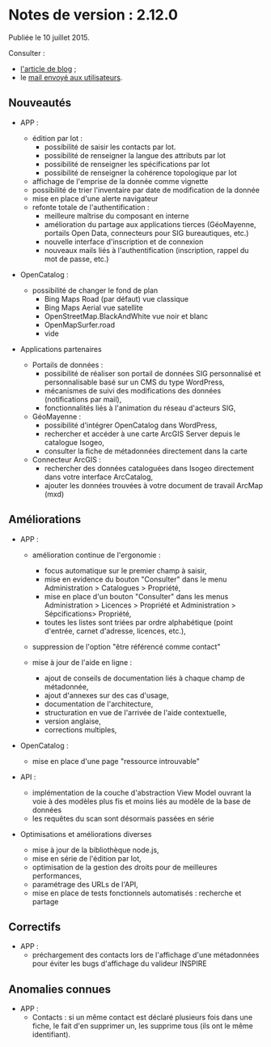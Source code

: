 # Notes de version : 2.12.0

Publiée le 10 juillet 2015.

Consulter :
* [l'article de blog](http://wp.me/p3AlZA-ON) ;
* le [mail envoyé aux utilisateurs](http://eepurl.com/brcEPr).

## Nouveautés

* APP :

	* édition par lot :
		* possibilité de saisir les contacts par lot.
		* possibilité de renseigner la langue des attributs par lot
		* possibilité de renseigner les spécifications par lot
		* possibilité de renseigner la cohérence topologique par lot
	* affichage de l'emprise de la donnée comme vignette
	* possibilité de trier l'inventaire par date de modification de la donnée
	* mise en place d'une alerte navigateur
	* refonte totale de l'authentification :
	    * meilleure maîtrise du composant en interne
	    * amélioration du partage aux applications tierces (GéoMayenne, portails Open Data, connecteurs pour SIG bureautiques, etc.)
        * nouvelle interface d'inscription et de connexion
        * nouveaux mails liés à l'authentification (inscription, rappel du mot de passe, etc.)

* OpenCatalog :
    * possibilité de changer le fond de plan
	    * Bing Maps Road (par défaut) vue classique
	    * Bing Maps Aerial vue satellite
	    * OpenStreetMap.BlackAndWhite vue noir et blanc
	    * OpenMapSurfer.road
	    * vide

* Applications partenaires
	* Portails de données :
	    * possibilité de réaliser son portail de données SIG personnalisé et personnalisable basé sur un CMS du type WordPress,
	    * mécanismes de suivi des modifications des données (notifications par mail),
	    * fonctionnalités liés à l'animation du réseau d'acteurs SIG,
    * GéoMayenne :
        * possibilité d'intégrer OpenCatalog dans WordPress,
        * rechercher et accéder à une carte ArcGIS Server depuis le catalogue Isogeo,
		* consulter la fiche de métadonnées directement dans la carte
	* Connecteur ArcGIS :
		* rechercher des données cataloguées dans Isogeo directement dans votre interface ArcCatalog,
		* ajouter les données trouvées à votre document de travail ArcMap (mxd)


## Améliorations

* APP :
	* amélioration continue de l'ergonomie :
		* focus automatique sur le premier champ à saisir,
		* mise en evidence du bouton "Consulter" dans le menu Administration > Catalogues > Propriété,
		* mise en place d'un bouton "Consulter" dans les menus Administration > Licences > Propriété et Administration > Sépcifications> Propriété,
		* toutes les listes sont triées par ordre alphabétique (point d'entrée, carnet d'adresse, licences, etc.),

	* suppression de l'option "être référencé comme contact"
	* mise à jour de l'aide en ligne :
		* ajout de conseils de documentation liés à chaque champ de métadonnée,
		* ajout d'annexes sur des cas d'usage,
		* documentation de l'architecture,
		* structuration en vue de l'arrivée de l'aide contextuelle,
		* version anglaise,
		* corrections multiples,

* OpenCatalog :
	* mise en place d'une page "ressource introuvable"

* API :
	* implémentation de la couche d'abstraction View Model ouvrant la voie à des modèles plus fis et moins liés au modèle de la base de données
	* les requêtes du scan sont désormais passées en série

* Optimisations et améliorations diverses
	* mise à jour de la bibliothèque node.js,
	* mise en série de l'édition par lot,
	* optimisation de la gestion des droits pour de meilleures performances,
	* paramétrage des URLs de l'API,
	* mise en place de tests fonctionnels automatisés : recherche et partage

## Correctifs

* APP :
	* préchargement des contacts lors de l'affichage d'une métadonnées pour éviter les bugs d'affichage du valideur INSPIRE

## Anomalies connues

* APP :
	* Contacts : si un même contact est déclaré plusieurs fois dans une fiche, le fait d'en supprimer un, les supprime tous (ils ont le même identifiant).







